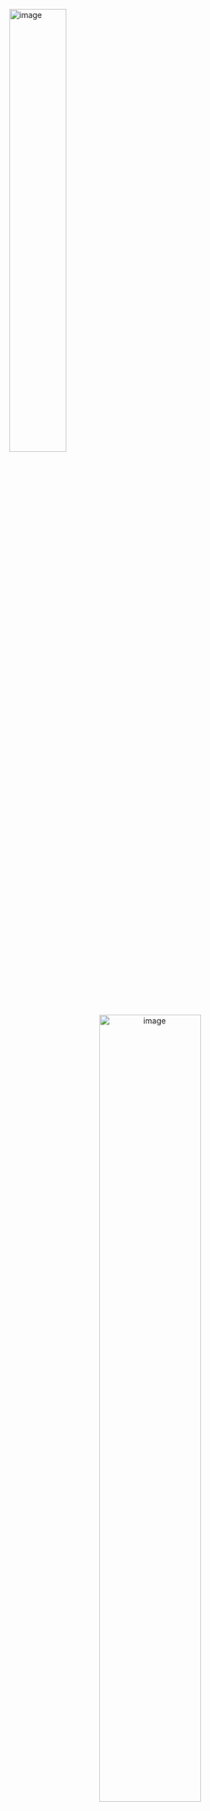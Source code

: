
<p align="left">
  <img src="doc/logo.png" alt="image" width="45%" height="auto"/>
</p>

#
<p align="center">
  <img src="doc/openfig.png" alt="image" width="60%" height="auto"/>
</p>

SimpleHandEye is an easy-to-use and hardware-independent Python package for finding the unknown transformation between the world and sensor coordinates of two independent pose tracking systems (e.g. the transformation between the camera and robot gripper or the camera and robot base). 

This tool is meant to be hardware independent, easy to use, and completely Pythonic and feature:

- Classes abstracting OpenCV `AX=YB` and `AX=XB` solvers
- A class for performing nonlinear optimization for minimizing parameters that minimize reprojection error (TODO) 
- Simple Python classes for querying ROS and ROS2 TF messages. 
- Simple Apriltag and Chessboard pose estimation classes.
- Classes for reading images from Intel Realsense (based on pyrealsense2), UVC USB cameras, and ROS/ROS2 image topics.

## Installation

Simply install through pip (TODO):

```bash
pip install simple-handeye
```

or clone and install as follows:

```bash
git clone https://github.com/Rooholla-KhorramBakht/SimpleHandEye.git
cd SimpleHandEye
pip install -e .
```
## How To Use?

Here, we provide some common applications of this package. However, this package may be used based any kind of pose sensing systems.


### Eye On Base Calibration
The goal in this example is to find the extrinsic transformation between a camera attached to a manipulation table and the base coordinate frame of the robot.

In this example, the first pose tracking system is the end-effector pose computed based on the forward kinematics of the robot which gives the pose of the hand coordinate frame. The other pose sensor is the camera which continuously tracks the pose of an Apriltag/chessboard attached to the end-effector. The overall setup is shown in the following image:
<p align="center">
  <img src="doc/eye-on-base.png" alt="image" width="40%" height="auto"/>
</p>

#### Tracking $\mathbf{{}^{cam}T_{tag}}$ :

In this example, we use a Realsense camera so first we need to instantiate our Realsense camera wrapper class to read images and camera parameters:

```python
from SimpleHandEye.interfaces.cameras import RealSenseCamera
import cv2

def showImage(color_frame, depth_frame, ir1_frame, ir2_frame):
    cv2.imshow('image', color_frame)
    cv2.waitKey(33)

camera = RealSenseCamera(callback_fn=showImage)

intrinsics_params = camera.getIntrinsics()
K = intrinsics_params['RGB']['K']
D = intrinsics_params['RGB']['D']
```

After running above, a new window pops up with a live stream from the camera. We can access to the latest images through:

```python
img = camera.color_frame
```
**Note**: In case the image was available in the form of ROS messages, we could have used our ROS2/ROS image listener classes.

Finally, to track the pose of the tag, we can use our Apriltag tracker class. 

```python
from SimpleHandEye.interfaces.apriltag import ApriltagTracker

tag_pose_tracker = ApriltagTracker(tag_size=0.172, # put your tag size here
                          intrinsic_matrix=K,
                          distortion_coeffs=D)
```

We can query the pose of a tag with arbitrary ID as simply by giving the image from the camera and the requested ID to the `getPose` method of the tracker:

```python
cam_T_tag = tag_pose_tracker.getPose(camera.color_frame, tag_id=0)
```
**Note:** You can also use any ROS-based third-party tracker and listen to the corresponding TF messages.
#### Tracking $\mathbf{{}^{base}T_{hand}}$ :

To get the end-effector pose, we use [FR3Py](https://github.com/Rooholla-KhorramBakht/FR3Py), a Python library for easy interface to Franka FR3 robots. But you can also use other robotic manipulators and subscribe to their ROS TF messages through `SimpleHandEye.interfaces.ros`. 

Follow through the steps in FR3Py documentation to install the library and run the corresponding C++ driver to communicate with the robot. Then instantiate the python interface as follows:

```python
from FR3Py.robot.interface import FR3Real
robot = FR3Real()
```

Then use the the Pinocchio model to compute the end-effector pose:

```python
from FR3Py.robot.model import PinocchioModel

model = PinocchioModel()

def getHandPose():
  state = robot.getStates()
  q, dq = state['q'], state['dq']
  info = model.getInfo(q, dq)
  R, t = info['R_EE'], info['P_EE']

  base_T_hand = np.vstack([np.hstack([R, t.reshape(3,1)]),
                          np.array([0,0,0,1])])
  return base_T_hand

base_T_hand = getHandPose()
```

#### Formulating the Problem and Collecting Data
The kinematic loop in this problem can be written as:

```math
\begin{align*}
&{}^{base}\mathbf{T}_{hand} \times {}^{hand}\mathbf{T}_{tag} \times {}^{tag}\mathbf{T}_{cam} \times {}^{cam}\mathbf{T}_{base} = \mathbf{I}_{4\times4}\\
&{}^{base}\mathbf{T}_{hand} \times {}^{hand}\mathbf{T}_{tag} = {}^{cam}\mathbf{T}_{tag} \times {}^{base}\mathbf{T}_{cam}
\end{algin}
```
If we define:
```math
\begin{align*}
&A = {}^{base}\mathbf{T}_{hand}, \\
&X = {}^{hand}\mathbf{T}_{tag}, \\
&Y = {}^{base}\mathbf{T}_{cam}, \\
&B = {}^{cam}\mathbf{T}_{tag}
\end{algin*}
```
we get the standard $AX=YB$ equation. To identify $X,Y$ we have to collect a dataset of $A,B$ poses in which, we move the end-effector in front of the tag throughout various configurations. To solve the problem, first instantiate the solver:

```python 
from SimpleHandEye.solvers import OpenCVSolver
solver = OpenCVSolver(type='AX=YB)
```

Then you need to provide the sampled poses in the form of two lists. You can use the following Jupyter notebook UI or any tool you want to collect the data and compute the results:

```python
import ipywidgets as widgets
import numpy as np
from IPython.display import display
from pprint import pprint
from IPython.display import clear_output
np.set_printoptions(suppress=True, precision=3)

# The dataset
A_list = []
B_list = []
apriltag_info = []
apriltag_imgs_raw = []
apriltag_imgs_udist = []
def on_sample_clicked(b):
    A  = getHandPose()
    img = camera.color_frame
    info = tag_pose_tracker.getPoseAndCorners(img, tag_id=0)
    B = info['pose']
    apriltag_info.append(info)
    apriltag_imgs_raw.append(img)
    apriltag_imgs_udist.append(tracker.undistortImage(img))
    print("A=")
    pprint(A)
    print("B=")
    pprint(B)
    # if A is not None and B is not None:
    A_list.append(A)
    B_list.append(B)
    print("*************")

def on_compute_clicked(b):
    try:
        X,Y = solver.solve(A_list, B_list)
        clear_output(wait=True)
        print("X=")
        pprint(X)
        print("Y=")
        pprint(Y)
    except:
        print("Bad dataset, please record again")
        A_list.clear()
        B_list.clear()
        

sample_button = widgets.Button(description="Sample")
compute_button = widgets.Button(description="Compute")

sample_button.on_click(on_sample_clicked)
compute_button.on_click(on_compute_clicked)
display(sample_button)
display(compute_button)
```
At the end, the solution is printed out to the output. You can use the helper exporter classes in `SimpleHandEye.exporters` to save the results in various formats.
### Eye On Hand Calibration
The goal in this example is to find the extrinsic transformation between a camera attached to the end-effector and the end-effector coordinate frame.

In this example, the first pose tracking system is the end-effector pose computed based on the forward kinematics of the robot which gives the pose of the hand coordinate frame. The other pose sensor is the camera which continuously tracks the pose of an Apriltag/chessboard rigidly attached to manipulation table. The overall setup is shown in the following image:
<p align="center">
  <img src="doc/eye_on_hand.png" alt="image" width="40%" height="auto"/>
</p>

#### Tracking $\mathbf{{}^{cam}T_{tag}}$ :

In this example, we use a Realsense camera so first we need to instantiate our Realsense camera wrapper class to read images and camera parameters:

```python
from SimpleHandEye.interfaces.cameras import RealSenseCamera
import cv2

def showImage(color_frame, depth_frame, ir1_frame, ir2_frame):
    cv2.imshow('image', color_frame)
    cv2.waitKey(33)

camera = RealSenseCamera(callback_fn=showImage)

intrinsics_params = camera.getIntrinsics()
K = intrinsics_params['RGB']['K']
D = intrinsics_params['RGB']['D']
```

After running above, a new window pops up with a live stream from the camera. We can access to the latest images through:

```python
img = camera.color_frame
```
**Note**: In case the image was available in the form of ROS messages, we could have used our ROS2/ROS image listener classes.

Finally, to track the pose of the tag, we can use our Apriltag tracker class. 

```python
from SimpleHandEye.interfaces.apriltag import ApriltagTracker

tag_pose_tracker = ApriltagTracker(tag_size=0.172, # put your tag size here
                          intrinsic_matrix=K,
                          distortion_coeffs=D)
```

We can query the pose of a tag with arbitrary ID as simply by giving the image from the camera and the requested ID to the `getPose` method of the tracker:

```python
cam_T_tag = tag_pose_tracker.getPose(camera.color_frame, tag_id=0)
```
**Note:** You can also use any ROS-based third-party tracker and listen to the corresponding TF messages.
#### Tracking $\mathbf{{}^{base}T_{hand}}$ :

To get the end-effector pose, we use [FR3Py](https://github.com/Rooholla-KhorramBakht/FR3Py), a Python library for easy interface to Franka FR3 robots. But you can also use other robotic manipulators and subscribe to their ROS TF messages through `SimpleHandEye.interfaces.ros`. 

Follow through the steps in FR3Py documentation to install the library and run the corresponding C++ driver to communicate with the robot. Then instantiate the python interface as follows:

```python
from FR3Py.robot.interface import FR3Real
robot = FR3Real()
```

Then use the the Pinocchio model to compute the end-effector pose:

```python
from FR3Py.robot.model import PinocchioModel

model = PinocchioModel()

def getHandPose():
  state = robot.getStates()
  q, dq = state['q'], state['dq']
  info = model.getInfo(q, dq)
  R, t = info['R_EE'], info['P_EE']

  base_T_hand = np.vstack([np.hstack([R, t.reshape(3,1)]),
                          np.array([0,0,0,1])])
  return base_T_hand

base_T_hand = getHandPose()
```

#### Formulating the Problem and Collecting Data
The kinematic look in this problem can be written as:

```math
\begin{align*}
  &{}^{base}\mathbf{T}_{hand} \times {}^{hand}\mathbf{T}_{cam} \times {}^{cam}\mathbf{T}_{tag} \times {}^{tag}\mathbf{T}_{base} = \mathbf{I}_{4\times4}\\
  {}^{base}\mathbf{T}_{hand} \times {}^{hand}\mathbf{T}_{cam} = {}^{base}\mathbf{T}_{tag} \times {}^{tag}\mathbf{T}_{cam}
\end{align}
```

If we define:

```math
\bagin{align*}
  A &= {}^{base}\mathbf{T}_{hand}\\
  X &= {}^{hand}\mathbf{T}_{cam} \\  
  Y &= {}^{base}\mathbf{T}_{tag} \\ 
  B &= {}^{tag}\mathbf{T}_{cam}
\end{align*}
```

 we get the standard $AX=YB$ equation. To identify $X,Y$ we have to collect a dataset of $A,B$ poses in which, we move the end-effector in front of the tag throughout various configurations. To solve the problem, first instantiate the solver:

```python 
from SimpleHandEye.solvers import OpenCVSolver
solver = OpenCVSolver(type='AX=YB)
```

Then you need to provide the sampled poses in the form of two lists. You can use the following Jupyter notebook UI or any tool you want to collect the data and compute the results:

```python
import ipywidgets as widgets
import numpy as np
from IPython.display import display
from pprint import pprint
from IPython.display import clear_output
np.set_printoptions(suppress=True, precision=3)

# The dataset
A_list = []
B_list = []
apriltag_info = []
apriltag_imgs_raw = []
apriltag_imgs_udist = []
def on_sample_clicked(b):
    A  = getHandPose()
    img = camera.color_frame
    info = tag_pose_tracker.getPoseAndCorners(img, tag_id=0)
    B = np.linalg.inv(info['pose']) # Note that B is tag_T_cam
    apriltag_info.append(info)
    apriltag_imgs_raw.append(img)
    apriltag_imgs_udist.append(tracker.undistortImage(img))
    print("A=")
    pprint(A)
    print("B=")
    pprint(B)
    # if A is not None and B is not None:
    A_list.append(A)
    B_list.append(B)
    print("*************")

def on_compute_clicked(b):
    try:
        X,Y = solver.solve(A_list, B_list)
        clear_output(wait=True)
        print("X=")
        pprint(X)
        print("Y=")
        pprint(Y)
    except:
        print("Bad dataset, please record again")
        A_list.clear()
        B_list.clear()
        

sample_button = widgets.Button(description="Sample")
compute_button = widgets.Button(description="Compute")

sample_button.on_click(on_sample_clicked)
compute_button.on_click(on_compute_clicked)
display(sample_button)
display(compute_button)
```
At the end, the solution is printed out to the output. You can use the helper exporter classes in `SimpleHandEye.exporters` to save the results in various formats.

### Vicon Marker to Object Extrinsic Calibration
TODO

### Vicon-Based Multi-Camera Extrinsic Calibration
The goal in this example is to find the extrinsic transformation between cameras installed on a robot/autonomous vehicle and the body coordinate frame (or any common coordinate frame). 

In this example, the first pose tracking system is the Vicon which tracks the pose of markers corresponding to the body frame and markers that are installed on an Apriltag board. The other pose sensor is the cameras of interest which continuously track the pose of an Apriltag/chessboard. The overall setup is shown in the following image:
<p align="center">
  <img src="doc/multi_camera_extrinsics.png" alt="image" width="75%" height="auto"/>
</p>

#### Tracking $\mathbf{{}^{body}T_{marker}}$ :
To track the relative pose between the marker frame installed on the board and the body frame installed on the robot, we use the ROS2/ROS1 interface to read the TF messages published by vicon-bridge node running in a separate terminal. Instantiate the pose listener as follows:

**For ROS2:**
```python
from SimpleHandEye.interfaces.utils import addFoxyPath
addFoxyPath('/opt/ros/foxy')
from SimpleHandEye.interfaces.ros2 import ROS2TFInterface
import rclpy

rclpy.init()    
marker_pose_listener = ROS2TFInterface('vicon/body', 'vicon/marker')
```
**For ROS:**

```python
from SimpleHandEye.interfaces.utils import addNoeticPath
addNoeticPath('/opt/ros/noetic')
from SimpleHandEye.interfaces.ros import ROSTFInterface, initRosNode

initRosNode()
marker_pose_listener = ROSTFInterface('vicon/body', 'vicon/marker')
```

Test the interface and maker sure you can read the pose from Vicon:

```python
body_T_marker = marker_pose_listener.getPose()
```
#### Tracking $\mathbf{{}^{cam1}T_{tag}}$ :

In this example, we use a Realsense camera so first we need to instantiate our Realsense camera wrapper class to read images and camera parameters:

```python
from SimpleHandEye.interfaces.cameras import RealSenseCamera
import cv2

def showImage(color_frame, depth_frame, ir1_frame, ir2_frame):
    cv2.imshow('image', color_frame)
    cv2.waitKey(33)

camera = RealSenseCamera(callback_fn=showImage)

intrinsics_params = camera.getIntrinsics()
K = intrinsics_params['RGB']['K']
D = intrinsics_params['RGB']['D']
```

After running above, a new window pops up with a live stream from the camera. We can access to the latest images through:

```python
img = camera.color_frame
```
**Note**: In case the image was available in the form of ROS messages, we could have used our ROS2/ROS image listener classes.

Finally, to track the pose of the tag, we can use our Apriltag tracker class. 

```python
from SimpleHandEye.interfaces.apriltag import ApriltagTracker

tag_pose_tracker = ApriltagTracker(tag_size=0.172, # put your tag size here
                          intrinsic_matrix=K,
                          distortion_coeffs=D)
```

We can query the pose of a tag with arbitrary ID as simply by giving the image from the camera and the requested ID to the `getPose` method of the tracker:

```python
cam_T_tag = tag_pose_tracker.getPose(camera.color_frame, tag_id=0)
```
**Note:** We also could have listened to TF messages published by any kind of third-party trackers through ROS. 
#### Formulating the Problem and Collecting Data
The kinematic look in this problem can be written as:
```math
\begin{align*}
{}^{body}\mathbf{T}_{marker} \times {}^{marker}\mathbf{T}_{tag} &\times {}^{tag}\mathbf{T}_{camera} \times {}^{camera}\mathbf{T}_{body} = \mathbf{I}_{4\times4} \\
{}^{body}\mathbf{T}_{marker} \times {}^{marker}\mathbf{T}_{tag} &= {}^{body}\mathbf{T}_{camera} \times {}^{camera}\mathbf{T}_{tag}
\end{align*}
```
If we define:
```math
\begin{align*}
  A &= {}^{body}\mathbf{T}_{marker}\\
  X &={}^{marker}\mathbf{T}_{tag}\\
  Y &= {}^{body}\mathbf{T}_{camera}\\
  B &= {}^{camera}\mathbf{T}_{tag}
\end{align*}
```
we get the standard $AX=YB$ equation. To identify $X,Y$ we have to collect a dataset of $A,B$ poses in which, we move the board in front of the camera throughout various configurations. To solve the problem, first instantiate the solver:

```python 
from SimpleHandEye.solvers import OpenCVSolver
solver = OpenCVSolver(type='AX=YB)
```

Then you need to provide the sampled poses in the form of two lists. You can use the following Jupyter notebook UI or any tool you want to collect the data and compute the results:

```python
import ipywidgets as widgets
import numpy as np
from IPython.display import display
from pprint import pprint
from IPython.display import clear_output
np.set_printoptions(suppress=True, precision=3)

# The dataset
A_list = []
B_list = []
apriltag_info = []
apriltag_imgs_raw = []
apriltag_imgs_udist = []
def on_sample_clicked(b):
    A = marker_pose_listener.getPose()
    img = camera.color_frame
    info = tag_pose_tracker.getPoseAndCorners(img, tag_id=0)
    B = info['pose']
    apriltag_info.append(info)
    apriltag_imgs_raw.append(img)
    apriltag_imgs_udist.append(tracker.undistortImage(img))
    print("A=")
    pprint(A)
    print("B=")
    pprint(B)
    # if A is not None and B is not None:
    A_list.append(A)
    B_list.append(B)
    print("*************")

def on_compute_clicked(b):
    try:
        X,Y = solver.solve(A_list, B_list)
        clear_output(wait=True)
        print("X=")
        pprint(X)
        print("Y=")
        pprint(Y)
    except:
        print("Bad dataset, please record again")
        A_list.clear()
        B_list.clear()
        

sample_button = widgets.Button(description="Sample")
compute_button = widgets.Button(description="Compute")

sample_button.on_click(on_sample_clicked)
compute_button.on_click(on_compute_clicked)
display(sample_button)
display(compute_button)
```
At the end, the solution is printed out to the output. You can use the helper exporter classes in `SimpleHandEye.exporters` to save the results in various formats (TODO: YAML, ROS2, and pickle output formats to be added)
